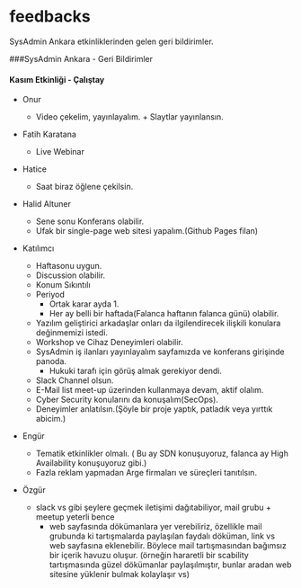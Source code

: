 # feedbacks
SysAdmin Ankara etkinliklerinden gelen geri bildirimler.

###SysAdmin Ankara - Geri Bildirimler

#### Kasım Etkinliği - Çalıştay

* Onur
	* Video çekelim, yayınlayalım. + Slaytlar yayınlansın.

* Fatih Karatana
	* Live Webinar

* Hatice
	* Saat biraz öğlene çekilsin.

* Halid Altuner
	* Sene sonu Konferans olabilir.
	* Ufak bir single-page web sitesi yapalım.(Github Pages filan)

* Katılımcı
	* Haftasonu uygun.
	* Discussion olabilir.
	* Konum Sıkıntılı
	* Periyod
		* Ortak karar ayda 1.
		* Her ay belli bir haftada(Falanca haftanın falanca günü) olabilir.
	* Yazılım geliştirici arkadaşlar onları da ilgilendirecek ilişkili konulara değinmemizi istedi. 
	* Workshop ve Cihaz Deneyimleri olabilir.
	* SysAdmin iş ilanları yayınlayalım sayfamızda ve konferans girişinde panoda.
		* Hukuki tarafı için görüş almak gerekiyor dendi.
	* Slack Channel olsun.
	* E-Mail list meet-up üzerinden kullanmaya devam, aktif olalım.
	* Cyber Security konularını da konuşalım(SecOps).
	* Deneyimler anlatılsın.(Şöyle bir proje yaptık, patladık veya yırttık abicim.)
		
* Engür
	* Tematik etkinlikler olmalı. ( Bu ay SDN konuşuyoruz, falanca ay High Availability konuşuyoruz gibi.)
	* Fazla reklam yapmadan Arge firmaları ve süreçleri tanıtılsın.
	
* Özgür
	* slack vs gibi şeylere geçmek iletişimi dağıtabiliyor, mail grubu + meetup yeterli bence
        * web sayfasında dökümanlara yer verebiliriz, özellikle mail grubunda ki tartışmalarda paylaşılan faydalı döküman, link vs web sayfasına eklenebilir. Böylece mail tartışmasından bağımsız bir içerik havuzu oluşur. (örneğin hararetli bir scability tartışmasında güzel dökümanlar paylaşılmıştır, bunlar aradan web sitesine yüklenir bulmak kolaylaşır vs)

	
